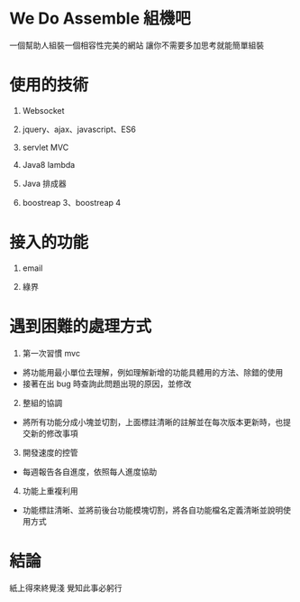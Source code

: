 # We Do Assemble 組機吧

一個幫助人組裝一個相容性完美的網站
讓你不需要多加思考就能簡單組裝

# 使用的技術

1. Websocket

2. jquery、ajax、javascript、ES6

3. servlet MVC

4. Java8 lambda

5. Java 排成器

6. boostreap 3、boostreap 4

# 接入的功能

1. email

2. 綠界

# 遇到困難的處理方式

1. 第一次習慣 mvc 

  - 將功能用最小單位去理解，例如理解新增的功能具體用的方法、除錯的使用
  - 接著在出 bug 時查詢此問題出現的原因，並修改

2. 整組的協調

  - 將所有功能分成小塊並切割，上面標註清晰的註解並在每次版本更新時，也提交新的修改事項

3. 開發速度的控管

  - 每週報告各自進度，依照每人進度協助

4. 功能上重複利用

  - 功能標註清晰、並將前後台功能模塊切割，將各自功能檔名定義清晰並說明使用方式
  
# 結論

紙上得來終覺淺
覺知此事必躬行